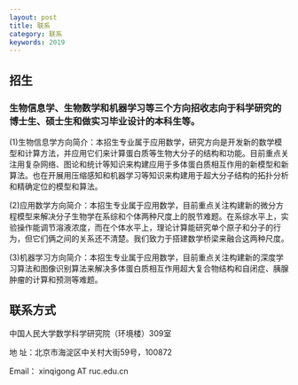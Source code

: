 ```yaml
---
layout: post
title: 联系
category: 联系
keywords: 2019
---
```


## 招生

### 生物信息学、生物数学和机器学习等三个方向招收志向于科学研究的博士生、硕士生和做实习毕业设计的本科生等。

   (1)生物信息学方向简介：本招生专业属于应用数学，研究方向是开发新的数学模型和计算方法，并应用它们来计算蛋白质等生物大分子的结构和功能。目前重点关注用复杂网络、图论和统计等知识来构建应用于多体蛋白质相互作用的新模型和新算法。也在开展用压缩感知和机器学习等知识来构建用于超大分子结构的拓扑分析和精确定位的模型和算法。

   (2)应用数学方向简介：本招生专业属于应用数学，目前重点关注构建新的微分方程模型来解决分子生物学在系综和个体两种尺度上的脱节难题。在系综水平上，实验操作能调节溶液浓度，而在个体水平上，理论计算能研究单个原子和分子的行为，但它们俩之间的关系还不清楚。我们致力于搭建数学桥梁来融合这两种尺度。

   (3)机器学习方向简介：本招生专业属于应用数学，目前重点关注构建新的深度学习算法和图像识别算法来解决多体蛋白质相互作用超大复合物结构和自闭症、胰腺肿瘤的计算和预测等难题。


## 联系方式

  中国人民大学数学科学研究院（环境楼）309室

  地   址：北京市海淀区中关村大街59号，100872

  Email： xinqigong AT ruc.edu.cn


